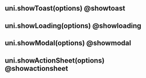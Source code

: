 ## uni.showToast(options) @showtoast

<!-- UTSAPIJSON.showToast.description -->

<!-- UTSAPIJSON.showToast.param -->

<!-- UTSAPIJSON.showToast.returnValue -->

<!-- UTSAPIJSON.showToast.compatibility -->

<!-- UTSAPIJSON.showToast.tutorial -->

## uni.showLoading(options) @showloading

<!-- UTSAPIJSON.showLoading.description -->

<!-- UTSAPIJSON.showLoading.param -->

<!-- UTSAPIJSON.showLoading.returnValue -->

<!-- UTSAPIJSON.showLoading.compatibility -->

<!-- UTSAPIJSON.showLoading.tutorial -->

## uni.showModal(options) @showmodal

<!-- UTSAPIJSON.showModal.description -->

<!-- UTSAPIJSON.showModal.param -->

<!-- UTSAPIJSON.showModal.returnValue -->

<!-- UTSAPIJSON.showModal.compatibility -->

<!-- UTSAPIJSON.showModal.tutorial -->

## uni.showActionSheet(options) @showactionsheet

<!-- UTSAPIJSON.showActionSheet.description -->

<!-- UTSAPIJSON.showActionSheet.param -->

<!-- UTSAPIJSON.showActionSheet.returnValue -->

<!-- UTSAPIJSON.showActionSheet.compatibility -->

<!-- UTSAPIJSON.showActionSheet.tutorial -->

<!-- UTSAPIJSON.general_type.name -->

<!-- UTSAPIJSON.general_type.param -->